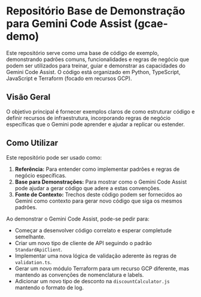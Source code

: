 # Repositório Base de Demonstração para Gemini Code Assist (gcae-demo)

Este repositório serve como uma base de código de exemplo, demonstrando padrões comuns, funcionalidades e regras de negócio que podem ser utilizados para treinar, guiar e demonstrar as capacidades do Gemini Code Assist. O código está organizado em Python, TypeScript, JavaScript e Terraform (focado em recursos GCP).

## Visão Geral

O objetivo principal é fornecer exemplos claros de como estruturar código e definir recursos de infraestrutura, incorporando regras de negócio específicas que o Gemini pode aprender e ajudar a replicar ou estender.

## Como Utilizar

Este repositório pode ser usado como:
1.  **Referência:** Para entender como implementar padrões e regras de negócio específicas.
2.  **Base para Demonstrações:** Para mostrar como o Gemini Code Assist pode ajudar a gerar código que adere a estas convenções.
3.  **Fonte de Contexto:** Trechos deste código podem ser fornecidos ao Gemini como contexto para gerar novo código que siga os mesmos padrões.

Ao demonstrar o Gemini Code Assist, pode-se pedir para:
* Começar a desenvolver código correlato e esperar completude semelhante.
* Criar um novo tipo de cliente de API seguindo o padrão `StandardApiClient`.
* Implementar uma nova lógica de validação aderente às regras de `validation.ts`.
* Gerar um novo módulo Terraform para um recurso GCP diferente, mas mantendo as convenções de nomenclatura e labels.
* Adicionar um novo tipo de desconto na `discountCalculator.js` mantendo o formato de log.
